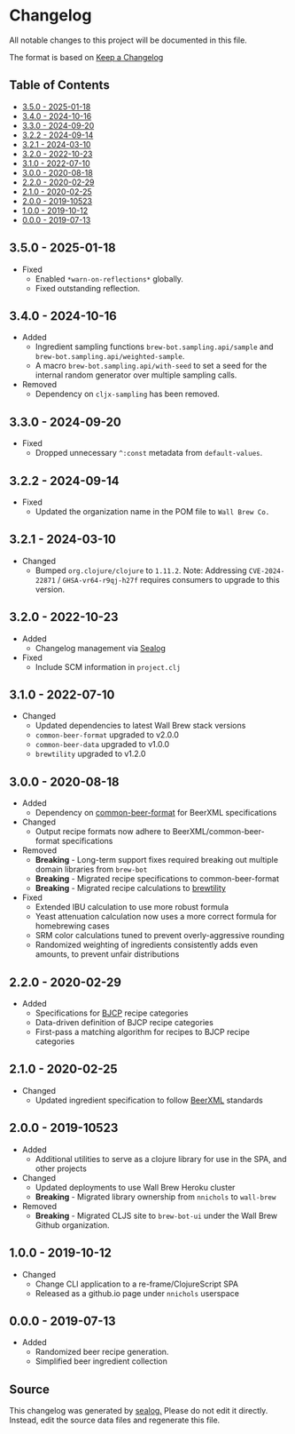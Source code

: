 # Changelog

All notable changes to this project will be documented in this file.

The format is based on [Keep a Changelog](https://keepachangelog.com/en/1.0.0/)

## Table of Contents

* [3.5.0 - 2025-01-18](#350---2025-01-18)
* [3.4.0 - 2024-10-16](#340---2024-10-16)
* [3.3.0 - 2024-09-20](#330---2024-09-20)
* [3.2.2 - 2024-09-14](#322---2024-09-14)
* [3.2.1 - 2024-03-10](#321---2024-03-10)
* [3.2.0 - 2022-10-23](#320---2022-10-23)
* [3.1.0 - 2022-07-10](#310---2022-07-10)
* [3.0.0 - 2020-08-18](#300---2020-08-18)
* [2.2.0 - 2020-02-29](#220---2020-02-29)
* [2.1.0 - 2020-02-25](#210---2020-02-25)
* [2.0.0 - 2019-10523](#200---2019-10523)
* [1.0.0 - 2019-10-12](#100---2019-10-12)
* [0.0.0 - 2019-07-13](#000---2019-07-13)

## 3.5.0 - 2025-01-18

* Fixed
  * Enabled `*warn-on-reflections*` globally.
  * Fixed outstanding reflection.

## 3.4.0 - 2024-10-16

* Added
  * Ingredient sampling functions `brew-bot.sampling.api/sample` and `brew-bot.sampling.api/weighted-sample`.
  * A macro `brew-bot.sampling.api/with-seed` to set a seed for the internal random generator over multiple sampling calls.
* Removed
  * Dependency on `cljx-sampling` has been removed.

## 3.3.0 - 2024-09-20

* Fixed
  * Dropped unnecessary `^:const` metadata from `default-values`.

## 3.2.2 - 2024-09-14

* Fixed
  * Updated the organization name in the POM file to `Wall Brew Co.`

## 3.2.1 - 2024-03-10

* Changed
  * Bumped `org.clojure/clojure` to `1.11.2`. Note: Addressing `CVE-2024-22871` / `GHSA-vr64-r9qj-h27f` requires consumers to upgrade to this version.

## 3.2.0 - 2022-10-23

* Added
  * Changelog management via [Sealog](https://github.com/Wall-Brew-Co/lein-sealog)
* Fixed
  * Include SCM information in `project.clj`

## 3.1.0 - 2022-07-10

* Changed
  * Updated dependencies to latest Wall Brew stack versions
  * `common-beer-format` upgraded to v2.0.0
  * `common-beer-data` upgraded to v1.0.0
  * `brewtility` upgraded to v1.2.0

## 3.0.0 - 2020-08-18

* Added
  * Dependency on [common-beer-format](https://github.com/Wall-Brew-Co/common-beer-format) for BeerXML specifications
* Changed
  * Output recipe formats now adhere to BeerXML/common-beer-format specifications
* Removed
  * **Breaking** - Long-term support fixes required breaking out multiple domain libraries from `brew-bot`
  * **Breaking** - Migrated recipe specifications to common-beer-format
  * **Breaking** - Migrated recipe calculations to [brewtility](https://github.com/Wall-Brew-Co/brewtility)
* Fixed
  * Extended IBU calculation to use more robust formula
  * Yeast attenuation calculation now uses a more correct formula for homebrewing cases
  * SRM color calculations tuned to prevent overly-aggressive rounding
  * Randomized weighting of ingredients consistently adds even amounts, to prevent unfair distributions

## 2.2.0 - 2020-02-29

* Added
  * Specifications for [BJCP](https://www.bjcp.org/) recipe categories
  * Data-driven definition of BJCP recipe categories
  * First-pass a matching algorithm for recipes to BJCP recipe categories

## 2.1.0 - 2020-02-25

* Changed
  * Updated ingredient specification to follow [BeerXML](http://www.beerxml.com/beerxml.htm) standards

## 2.0.0 - 2019-10523

* Added
  * Additional utilities to serve as a clojure library for use in the SPA, and other projects
* Changed
  * Updated deployments to use Wall Brew Heroku cluster
  * **Breaking** - Migrated library ownership from `nnichols` to `wall-brew`
* Removed
  * **Breaking** - Migrated CLJS site to `brew-bot-ui` under the Wall Brew Github organization.

## 1.0.0 - 2019-10-12

* Changed
  * Change CLI application to a re-frame/ClojureScript SPA
  * Released as a github.io page under `nnichols` userspace

## 0.0.0 - 2019-07-13

* Added
  * Randomized beer recipe generation.
  * Simplified beer ingredient collection

## Source

This changelog was generated by [sealog.](https://github.com/Wall-Brew-Co/lein-sealog)
Please do not edit it directly. Instead, edit the source data files and regenerate this file.

